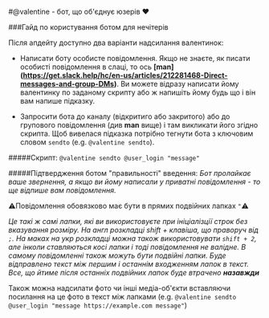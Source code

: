 #@valentine - бот, що об'єднує юзерів :heart: 

###Гайд по користування ботом для нечітерів

Після апдейту доступно два варіанти надсилання валентинок:

* Написати боту особисте повідомлення. Якщо не знаєте, як писати особисті повідомлення в слаці, то ось **[man] (https://get.slack.help/hc/en-us/articles/212281468-Direct-messages-and-group-DMs)**. Ви можете відразу написати йому валентинку по заданому скрипту або ж напишіть йому будь що і він вам напише підказку.

* Запросити бота до каналу (відкритиго або закритого) або до групового повідомлення (див **man** вище) і там викликати його згідно скрипта. Щоб вивелася підказка потрібно тегнути бота з ключовим словом `sendto` (e.g. `@valentine sendto`).

#####Скрипт:
`@valentine sendto @user_login "message"`

#####Підтвердження ботом "правильності" введення:
_Бот пролайкає ваше звернення, а якщо ви йому написали у приватні повідомлення - то ще відпише вам повідомлення._

:warning:Повідомлення обовязково має бути в прямих подвійних лапках `"`:warning:

_Це такі ж самі лапки, які ви використовуєте при ініціалізції строк без вказування розміру.
На англ розкладці shift + клавіша, що праворуч від ` ; `. На маках на укр розкладці можна також використовувати `shift + 2`, але інколи ставляються косі лапки і тоді повідомлення не валідне. В самому повідомленні також можуть бути подвійні лапки. Буде відправлено текст між першим і останнім входженням лапок в текст. Все, що йтиме після останніх подвійних лапок буде втрачено **назавжди**_

Також можна надсилати фото чи інші медіа-об'єкти вставляючи посилання на це фото в текст між лапками (e.g. `@valentine sendto @user_login "message https://example.com message"`)
